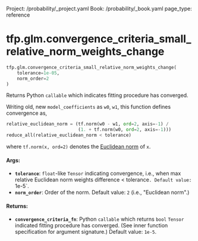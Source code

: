 Project: /probability/_project.yaml
Book: /probability/_book.yaml
page_type: reference
<div itemscope itemtype="http://developers.google.com/ReferenceObject">
<meta itemprop="name" content="tfp.glm.convergence_criteria_small_relative_norm_weights_change" />
</div>

# tfp.glm.convergence_criteria_small_relative_norm_weights_change

``` python
tfp.glm.convergence_criteria_small_relative_norm_weights_change(
    tolerance=1e-05,
    norm_order=2
)
```

Returns Python `callable` which indicates fitting procedure has converged.

Writing old, new `model_coefficients` as `w0`, `w1`, this function
defines convergence as,

```python
relative_euclidean_norm = (tf.norm(w0 - w1, ord=2, axis=-1) /
                           (1. + tf.norm(w0, ord=2, axis=-1)))
reduce_all(relative_euclidean_norm < tolerance)
```

where `tf.norm(x, ord=2)` denotes the [Euclidean norm](
https://en.wikipedia.org/wiki/Norm_(mathematics)#Euclidean_norm) of `x`.

#### Args:

* <b>`tolerance`</b>: `float`-like `Tensor` indicating convergence, i.e., when
    max relative Euclidean norm weights difference < tolerance`.
    Default value: `1e-5`.
* <b>`norm_order`</b>: Order of the norm. Default value: `2` (i.e., "Euclidean norm".)


#### Returns:

* <b>`convergence_criteria_fn`</b>: Python `callable` which returns `bool` `Tensor`
    indicated fitting procedure has converged. (See inner function
    specification for argument signature.)
    Default value: `1e-5`.